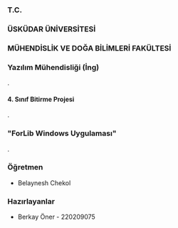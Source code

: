 ### T.C.
### ÜSKÜDAR ÜNİVERSİTESİ
### MÜHENDİSLİK VE DOĞA BİLİMLERİ FAKÜLTESİ
### Yazılım Mühendisliği (İng)
.
#### 4. Sınıf Bitirme Projesi
.
### "ForLib Windows Uygulaması"
.
### Öğretmen

- Belaynesh Chekol


### Hazırlayanlar

- Berkay Öner - 220209075

